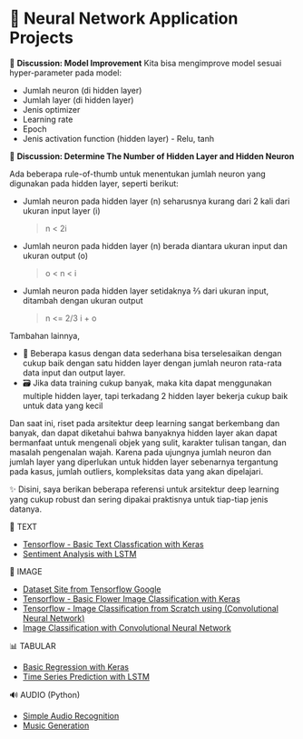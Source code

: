# 🦾 Neural Network Application Projects

💭 **Discussion: Model Improvement**
Kita bisa mengimprove model sesuai hyper-parameter pada model:
* Jumlah neuron (di hidden layer)
* Jumlah layer (di hidden layer)
* Jenis optimizer
* Learning rate
* Epoch 
* Jenis activation function (hidden layer) - Relu, tanh

💭 **Discussion: Determine The Number of Hidden Layer and Hidden Neuron**

Ada beberapa rule-of-thumb untuk menentukan jumlah neuron yang digunakan pada hidden layer, seperti berikut:

* Jumlah neuron pada hidden layer (n) seharusnya kurang dari 2 kali dari ukuran input layer (i)
  > n < 2i
* Jumlah neuron pada hidden layer (n) berada diantara ukuran input dan ukuran output (o)
  > o < n < i
* Jumlah neuron pada hidden layer setidaknya ⅔ dari ukuran input, ditambah dengan ukuran output
  > n <= 2/3 i + o

Tambahan lainnya,
* 📁 Beberapa kasus dengan data sederhana bisa terselesaikan dengan cukup baik dengan satu hidden layer dengan jumlah neuron rata-rata data input dan output layer. 
* 🗃️ Jika data training cukup banyak, maka kita dapat menggunakan multiple hidden layer, tapi terkadang 2 hidden layer bekerja cukup baik untuk data yang kecil

Dan saat ini, riset pada arsitektur deep learning sangat berkembang dan banyak, dan dapat diketahui bahwa banyaknya hidden layer akan dapat bermanfaat untuk mengenali objek yang sulit, karakter tulisan tangan, dan masalah pengenalan wajah.
Karena pada ujungnya jumlah neuron dan jumlah layer yang diperlukan untuk hidden layer sebenarnya tergantung pada kasus, jumlah outliers, kompleksitas data yang akan dipelajari.

✨ Disini, saya berikan beberapa referensi untuk arsitektur deep learning yang cukup robust dan sering dipakai praktisnya untuk tiap-tiap jenis datanya.

📩 TEXT
- [Tensorflow - Basic Text Classfication with Keras](https://tensorflow.rstudio.com/tutorials/keras/text_classification)
- [Sentiment Analysis with LSTM](https://algotech.netlify.app/blog/text-lstm/)

📸 IMAGE
- [Dataset Site from Tensorflow Google](https://knowyourdata-tfds.withgoogle.com/)
- [Tensorflow - Basic Flower Image Classification with Keras](https://tensorflow.rstudio.com/tutorials/keras/classification)
- [Tensorflow - Image Classification from Scratch using (Convolutional Neural Network)](https://tensorflow.rstudio.com/examples/image_classification_from_scratch)
- [Image Classification with Convolutional Neural Network](https://algotech.netlify.app/blog/image-classification-cnn/)

📊 TABULAR
- [Basic Regression with Keras](https://tensorflow.rstudio.com/tutorials/keras/regression)
- [Time Series Prediction with LSTM](https://algotech.netlify.app/tags/rnn/)

🔊 AUDIO (Python)
- [Simple Audio Recognition](https://www.tensorflow.org/tutorials/audio/simple_audio)
- [Music Generation](https://www.tensorflow.org/tutorials/audio/music_generation)